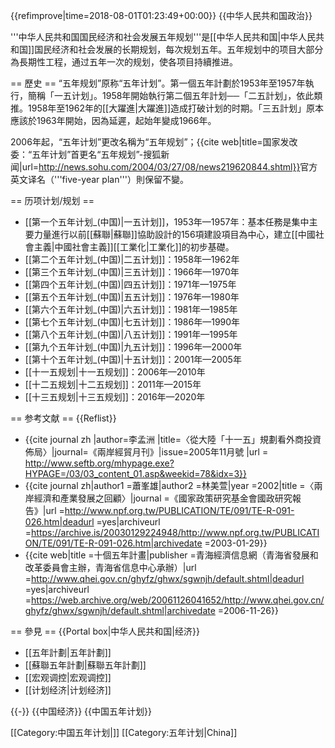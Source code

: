 {{refimprove|time=2018-08-01T01:23:49+00:00}}
{{中华人民共和国政治}}

'''中华人民共和国国民经济和社会发展五年规划'''是[[中华人民共和国|中华人民共和国]]国民经济和社会发展的长期规划，每次规划五年。五年规划中的项目大部分為長期性工程，通过五年一次的规划，使各项目持續推进。

== 歷史 ==
“五年规划”原称“五年计划”。第一個五年計劃於1953年至1957年執行，簡稱「一五计划」。1958年開始執行第二個五年計划──「二五計划」，依此類推。1958年至1962年的[[大躍進|大躍進]]造成打破计划的时期。「三五計划」原本應該於1963年開始，因為延遲，起始年變成1966年。

2006年起，“五年计划”更改名稱为“五年规划”；<ref name="sohu_11fiveplan">{{cite web|title=国家发改委：“五年计划”首更名“五年规划”-搜狐新闻|url=http://news.sohu.com/2004/03/27/08/news219620844.shtml}}</ref>官方英文译名（'''five-year plan'''）則保留不變。

== 历项计划/规划 ==
* [[第一个五年计划_(中国)|一五计划]]，1953年—1957年：基本任務是集中主要力量進行以前[[蘇聯|蘇聯]]協助設計的156項建設項目為中心，建立[[中國社會主義|中國社會主義]][[工業化|工業化]]的初步基礎。
* [[第二个五年计划_(中国)|二五计划]]：1958年—1962年
* [[第三个五年计划_(中国)|三五计划]]：1966年—1970年
* [[第四个五年计划_(中国)|四五计划]]：1971年—1975年
* [[第五个五年计划_(中国)|五五计划]]：1976年—1980年
* [[第六个五年计划_(中国)|六五计划]]：1981年—1985年
* [[第七个五年计划_(中国)|七五计划]]：1986年—1990年
* [[第八个五年计划_(中国)|八五计划]]：1991年—1995年
* [[第九个五年计划_(中国)|九五计划]]：1996年—2000年
* [[第十个五年计划_(中国)|十五计划]]：2001年—2005年
* [[十一五规划|十一五规划]]：2006年—2010年
* [[十二五规划|十二五规划]]：2011年—2015年
* [[十三五规划|十三五规划]]：2016年—2020年

== 参考文献 ==
{{Reflist}}
* {{cite journal zh |author=李孟洲 |title=〈從大陸「十一五」規劃看外商投資佈局〉|journal=《兩岸經貿月刊》|issue=2005年11月號 |url = http://www.seftb.org/mhypage.exe?HYPAGE=/03/03_content_01.asp&weekid=78&idx=3}}
* {{cite journal zh|author1 =蕭峯雄|author2 =林美萱|year =2002|title =〈兩岸經濟和產業發展之回顧〉|journal =《國家政策研究基金會國政研究報告》|url =http://www.npf.org.tw/PUBLICATION/TE/091/TE-R-091-026.htm|deadurl =yes|archiveurl =https://archive.is/20030129224948/http://www.npf.org.tw/PUBLICATION/TE/091/TE-R-091-026.htm|archivedate =2003-01-29}}
* {{cite web|title =十個五年計畫|publisher =青海經濟信息網（青海省發展和改革委員會主辦，青海省信息中心承辦）|url =http://www.qhei.gov.cn/ghyfz/ghwx/sgwnjh/default.shtml|deadurl =yes|archiveurl =https://web.archive.org/web/20061126041652/http://www.qhei.gov.cn/ghyfz/ghwx/sgwnjh/default.shtml|archivedate =2006-11-26}}

== 參見 ==
{{Portal box|中华人民共和国|经济}}
* [[五年計劃|五年計劃]]
* [[蘇聯五年計劃|蘇聯五年計劃]]
* [[宏观调控|宏观调控]]
* [[计划经济|计划经济]]

{{-}}
{{中国经济}}
{{中国五年计划}}

[[Category:中国五年计划|]]
[[Category:五年计划|China]]